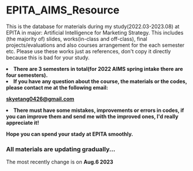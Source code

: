 # EPITA_AIMS_Resource
This is the database for materials during my study(2022.03-2023.08) at EPITA in major: Artificial Intelligence for Marketing Strategy.
This includes (the majority of) slides, works(in-class and off-class), final projects/evaluations and also courses arrangement for the each semester etc. Please use these works just as references, don't copy it directly because this is bad for your study.

<li><b> There are 3 semesters in total(for 2022 AIMS spring intake there are four semesters).</b></li>

<li><b>If you have any question about the course, the materials or the codes, please contact me at the following email:</b></li>

<b>skyetang0426@gmail.com</b>

<li> <b> There must have some mistakes, improvements or errors in codes, if you can improve them and send me with the improved ones, I'd really appreciate it!</b> </li>

<b>Hope you can spend your stady at EPITA smoothly.</b>

### All materials are updating gradually...

The most recently change is on <b>Aug.6 2023</b>
